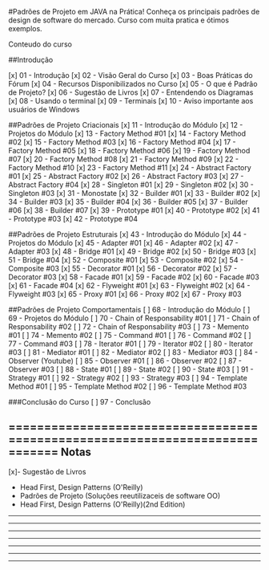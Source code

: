 #Padrões de Projeto em JAVA na Prática!
Conheça os principais padrões de design de software do mercado. Curso com muita pratica e ótimos exemplos.

Conteudo do curso

##Introdução

[x] 01 - Introdução
[x] 02 - Visão Geral do Curso
[x] 03 - Boas Práticas do Fórum
[x] 04 - Recursos Disponibilizados no Curso
[x] 05 - O que é Padrão de Projeto?
[x] 06 - Sugestão de Livros
[x] 07 - Entendendo os Diagramas
[x] 08 - Usando o terminal
[x] 09 - Terminais
[x] 10 - Aviso importante aos usuários de Windows


##Padrões de Projeto Criacionais
[x] 11 - Introdução do Módulo
[x] 12 - Projetos do Módulo
[x] 13 - Factory Method #01
[x] 14 - Factory Method #02
[x] 15 - Factory Method #03
[x] 16 - Factory Method #04
[x] 17 - Factory Method #05
[x] 18 - Factory Method #06
[x] 19 - Factory Method #07
[x] 20 - Factory Method #08
[x] 21 - Factory Method #09
[x] 22 - Factory Method #10
[x] 23 - Factory Method #11
[x] 24 - Abstract Factory #01
[x] 25 - Abstract Factory #02
[x] 26 - Abstract Factory #03
[x] 27 - Abstract Factory #04
[x] 28 - Singleton #01
[x] 29 - Singleton #02
[x] 30 - Singleton #03
[x] 31 - Monostate
[x] 32 - Builder #01
[x] 33 - Builder #02
[x] 34 - Builder #03
[x] 35 - Builder #04
[x] 36 - Builder #05
[x] 37 - Builder #06
[x] 38 - Builder #07
[x] 39 - Prototype #01
[x] 40 - Prototype #02
[x] 41 - Prototype #03
[x] 42 - Prototype #04


##Padrões de Projeto Estruturais
[x] 43 - Introdução do Módulo
[x] 44 - Projetos do Módulo
[x] 45 - Adapter #01
[x] 46 - Adapter #02
[x] 47 - Adapter #03
[x] 48 - Bridge #01
[x] 49 - Bridge #02
[x] 50 - Bridge #03
[x] 51 - Bridge #04
[x] 52 - Composite #01
[x] 53 - Composite #02
[x] 54 - Composite #03
[x] 55 - Decorator #01
[x] 56 - Decorator #02
[x] 57 - Decorator #03
[x] 58 - Facade #01
[x] 59 - Facade #02
[x] 60 - Facade #03
[x] 61 - Facade #04
[x] 62 - Flyweight #01
[x] 63 - Flyweight #02
[x] 64 - Flyweight #03
[x] 65 - Proxy #01
[x] 66 - Proxy #02
[x] 67 - Proxy #03


##Padrões de Projeto Comportamentais
[ ] 68 - Introdução do Módulo
[ ] 69 - Projetos do Módulo
[ ] 70 - Chain of Responsability #01
[ ] 71 - Chain of Responsability #02
[ ] 72 - Chain of Responsability #03
[ ] 73 - Memento #01
[ ] 74 - Memento #02
[ ] 75 - Command #01
[ ] 76 - Command #02
[ ] 77 - Command #03
[ ] 78 - Iterator #01
[ ] 79 - Iterator #02
[ ] 80 - Iterator #03
[ ] 81 - Mediator #01
[ ] 82 - Mediator #02
[ ] 83 - Mediator #03
[ ] 84 - Observer (Youtube)
[ ] 85 - Observer #01
[ ] 86 - Observer #02
[ ] 87 - Observer #03
[ ] 88 - State #01
[ ] 89 - State #02
[ ] 90 - State #03
[ ] 91 - Strategy #01
[ ] 92 - Strategy #02
[ ] 93 - Strategy #03
[ ] 94 - Template Method #01
[ ] 95 - Template Method #02
[ ] 96 - Template Method #03 

###Conclusão do Curso
[ ] 97 - Conclusão



=============================================================================
Notas
------------------------------------------------------------------------------------------
[x]- Sugestão de Livros
 - Head First, Design Patterns (O'Reilly)
 - Padrões de Projeto (Soluções reeutilizaceis de software OO)
 - Head First, Design Patterns (O'Reilly)(2nd Edition)

------------------------------------------------------------------------------------------

------------------------------------------------------------------------------------------

------------------------------------------------------------------------------------------

------------------------------------------------------------------------------------------

------------------------------------------------------------------------------------------

------------------------------------------------------------------------------------------

------------------------------------------------------------------------------------------
